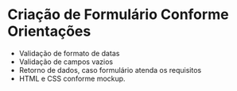 # Criação de Formulário Conforme Orientações

- Validação de formato de datas
- Validação de campos vazios
- Retorno de dados, caso formulário atenda os requisitos
- HTML e CSS conforme mockup.
